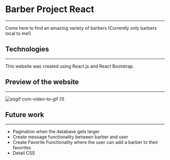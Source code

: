 # Barber Project React
-----------
Come here to find an amazing variety of barbers (Currently only barbers local to me!)

## Technologies
-----------
This website was created using React.js and React Bootstrap.  

## Preview of the website
-----------
![ezgif com-video-to-gif (1)](https://user-images.githubusercontent.com/91982228/218320394-e29ad417-7f70-44e0-a894-7c092de1ecbc.gif)


## Future work
-----------

* Pagination when the database gets larger
* Create message functionality between barber and user
* Create Favorite Functionality where the user can add a barber to their favorites
* Detail CSS
